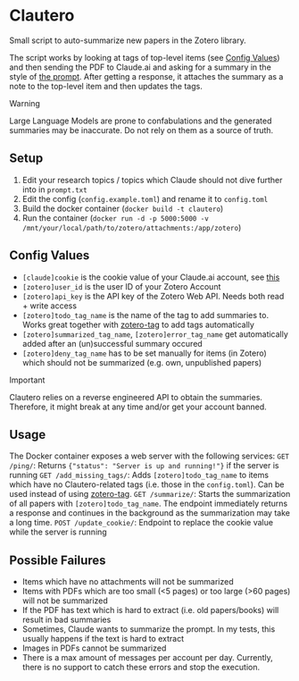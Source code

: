 # Clautero

Small script to auto-summarize new papers in the Zotero library.

The script works by looking at tags of top-level items (see [Config Values](https://github.com/Xeophon/Clautero#config-values)) and then sending the PDF to Claude.ai and asking for a summary in the style of [the prompt](https://github.com/Xeophon/Clautero/blob/main/prompt.txt). After getting a response, it attaches the summary as a note to the top-level item and then updates the tags. 

> [!WARNING]
> Large Language Models are prone to confabulations and the generated summaries may be inaccurate. Do not rely on them as a source of truth.

## Setup

1. Edit your research topics / topics which Claude should not dive further into in `prompt.txt`
2. Edit the config (`config.example.toml`) and rename it to `config.toml`
3. Build the docker container (`docker build -t clautero`)
4. Run the container (`docker run -d -p 5000:5000 -v /mnt/your/local/path/to/zotero/attachments:/app/zotero`)

## Config Values

- `[claude]cookie` is the cookie value of your Claude.ai account, see [this](https://github.com/KoushikNavuluri/Claude-API#usage)
- `[zotero]user_id` is the user ID of your Zotero Account
- `[zotero]api_key` is the API key of the Zotero Web API. Needs both read + write access
- `[zotero]todo_tag_name` is the name of the tag to add summaries to. Works great together with [zotero-tag](https://github.com/windingwind/zotero-tag) to add tags automatically
- `[zotero]summarized_tag_name`, `[zotero]error_tag_name` get automatically added after an (un)successful summary occured
- `[zotero]deny_tag_name` has to be set manually for items (in Zotero) which should not be summarized (e.g. own, unpublished papers)

> [!IMPORTANT]
> Clautero relies on a reverse engineered API to obtain the summaries. Therefore, it might break at any time and/or get your account banned.

## Usage

The Docker container exposes a web server with the following services:
`GET /ping/`: Returns `{"status": "Server is up and running!"}` if the server is running
`GET /add_missing_tags/`: Adds `[zotero]todo_tag_name` to items which have no Clautero-related tags (i.e. those in the `config.toml`). Can be used instead of using [zotero-tag](https://github.com/windingwind/zotero-tag).
`GET /summarize/`: Starts the summarization of all papers with `[zotero]todo_tag_name`. The endpoint immediately returns a response and continues in the background as the summarization may take a long time.
`POST /update_cookie/`: Endpoint to replace the cookie value while the server is running

## Possible Failures
- Items which have no attachments will not be summarized
- Items with PDFs which are too small (<5 pages) or too large (>60 pages) will not be summarized
- If the PDF has text which is hard to extract (i.e. old papers/books) will result in bad summaries
- Sometimes, Claude wants to summarize the prompt. In my tests, this usually happens if the text is hard to extract
- Images in PDFs cannot be summarized
- There is a max amount of messages per account per day. Currently, there is no support to catch these errors and stop the execution.